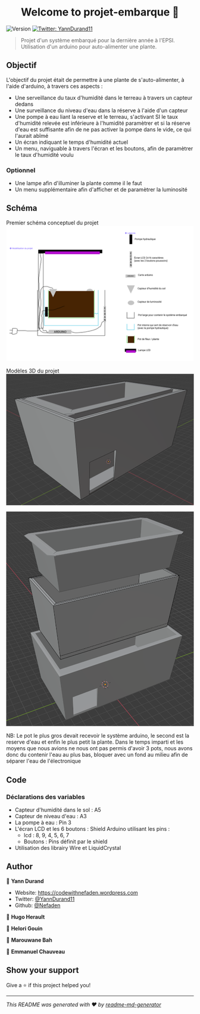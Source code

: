 <h1 align="center">Welcome to projet-embarque 👋</h1>
<p>
  <img alt="Version" src="https://img.shields.io/badge/version-0.0.1-blue.svg?cacheSeconds=2592000" />
  <a href="https://twitter.com/YannDurand11" target="_blank">
    <img alt="Twitter: YannDurand11" src="https://img.shields.io/twitter/follow/YannDurand11.svg?style=social" />
  </a>
</p>

> Projet d'un système embarqué pour la dernière année à l'EPSI. Utilisation d'un arduino pour auto-alimenter une plante.

## Objectif

L'objectif du projet était de permettre à une plante de s'auto-alimenter, à l'aide d'arduino, à travers ces aspects :
* Une serveillance du taux d'humidité dans le terreau à travers un capteur dedans
* Une surveillance du niveau d'eau dans la réserve à l'aide d'un capteur
* Une pompe à eau liant la reserve et le terreau, s'activant SI le taux d'humidité relevée est inférieure à l'humidité paramètrer et si la réserve d'eau est suffisante afin de ne pas activer la pompe dans le vide, ce qui l'aurait abîmé
* Un écran indiquant le temps d'humidité actuel
* Un menu, naviguable à travers l'écran et les boutons, afin de paramètrer le taux d'humidité voulu

### Optionnel

* Une lampe afin d'illuminer la plante comme il le faut
* Un menu supplémentaire afin d'afficher et de paramètrer la luminosité

## Schéma

Premier schéma conceptuel du projet
![schema](/Screenshots/schema-conceptuel.png)

Modèles 3D du projet
![schema](/Screenshots/pot-assemble.png)

![schema](/Screenshots/pot-disemble.png)

NB: Le pot le plus gros devait recevoir le système arduino, le second est la reserve d'eau et enfin le plus petit la plante. Dans le temps imparti et les moyens que nous avions ne nous ont pas permis d'avoir 3 pots, nous avons donc du contenir l'eau au plus bas, bloquer avec un fond au milieu afin de séparer l'eau de l'électronique

## Code

### Déclarations des variables

* Capteur d'humidité dans le sol : A5
* Capteur de niveau d'eau : A3
* La pompe à eau : Pin 3
* L'écran LCD et les 6 boutons : Shield Arduino utilisant les pins :
  * lcd : 8, 9, 4, 5, 6, 7
  * Boutons : Pins définit par le shield
* Utilisation des librairy Wire et LiquidCrystal

## Author

👤 **Yann Durand**

* Website: https://codewithnefaden.wordpress.com
* Twitter: [@YannDurand11](https://twitter.com/YannDurand11)
* Github: [@Nefaden](https://github.com/Nefaden)

👤 **Hugo Herault**

👤 **Helori Gouin**

👤 **Marouwane Bah**

👤 **Emmanuel Chauveau**

## Show your support

Give a ⭐️ if this project helped you!

***
_This README was generated with ❤️ by [readme-md-generator](https://github.com/kefranabg/readme-md-generator)_
